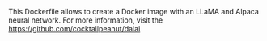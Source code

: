 This Dockerfile allows to create a Docker image with an LLaMA and Alpaca neural network.
For more information, visit the https://github.com/cocktailpeanut/dalai
